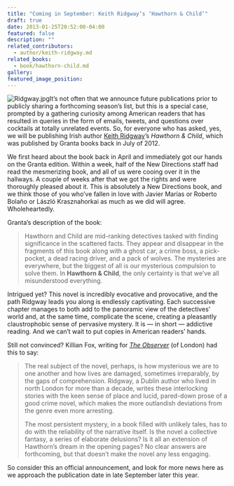 ```yaml
---
title: "Coming in September: Keith Ridgway’s ‘Hawthorn & Child’"
draft: true
date: 2013-01-25T20:52:00-04:00
featured: false
description: ""
related_contributors:
  - author/keith-ridgway.md
related_books:
  - book/hawthorn-child.md
gallery:
featured_image_position: 
---
```


![Ridgway.jpg](https://www.ndbooks.com/images/authors/Ridgway.jpg)It’s not often that we announce future publications prior to publicly sharing a forthcoming season’s list, but this is a special case, prompted by a gathering curiosity among American readers that has resulted in queries in the form of emails, tweets, and questions over cocktails at totally unrelated events. So, for everyone who has asked, yes, we will be publishing Irish author [Keith Ridgway](http://ndbooks.com/author/keith-ridgway)’s _Hawthorn & Child_, which was published by Granta books back in July of 2012.

We first heard about the book back in April and immediately got our hands on the Granta edition. Within a week, half of the New Directions staff had read the mesmerizing book, and all of us were cooing over it in the hallways. A couple of weeks after that we got the rights and were thoroughly pleased about it. This is absolutely a New Directions book, and we think those of you who’ve fallen in love with Javier Marías or Roberto Bolaño or László Krasznahorkai as much as we did will agree. Wholeheartedly.

Granta’s description of the book:

> Hawthorn and Child are mid-ranking detectives tasked with finding significance in the scattered facts. They appear and disappear in the fragments of this book along with a ghost car, a crime boss, a pick-pocket, a dead racing driver, and a pack of wolves. The mysteries are everywhere, but the biggest of all is our mysterious compulsion to solve them. In **Hawthorn & Child**, the only certainty is that we’ve all misunderstood everything.

Intrigued yet? This novel is incredibly evocative and provocative, and the path Ridgway leads you along is endlessly captivating. Each successive chapter manages to both add to the panoramic view of the detectives’ world and, at the same time, complicate the scene, creating a pleasantly claustrophobic sense of pervasive mystery. It is — in short — addictive reading. And we can’t wait to put copies in American readers’ hands.

Still not convinced? Killian Fox, writing for [_The Observer_](http://www.guardian.co.uk/books/2012/jul/29/hawthorn-child-keith-ridgway-review) (of London) had this to say:

> The real subject of the novel, perhaps, is how mysterious we are to one another and how lives are damaged, sometimes irreparably, by the gaps of comprehension. Ridgway, a Dublin author who lived in north London for more than a decade, writes these interlocking stories with the keen sense of place and lucid, pared-down prose of a good crime novel, which makes the more outlandish deviations from the genre even more arresting.
> 
> The most persistent mystery, in a book filled with unlikely tales, has to do with the reliability of the narrative itself. Is the novel a collective fantasy, a series of elaborate delusions? Is it all an extension of Hawthorn’s dream in the opening pages? No clear answers are forthcoming, but that doesn’t make the novel any less engaging.

So consider this an official announcement, and look for more news here as we approach the publication date in late September later this year.

